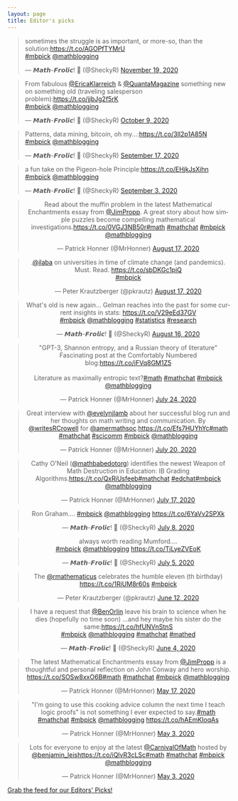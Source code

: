 ```yaml
---
layout: page
title: Editor's picks
---
```


<blockquote class="twitter-tweet"><p lang="en" dir="ltr">sometimes the struggle is as important, or more-so, than the solution:<a href="https://t.co/AGOPfTYMrU">https://t.co/AGOPfTYMrU</a><br> <a href="https://twitter.com/hashtag/mbpick?src=hash&amp;ref_src=twsrc%5Etfw">#mbpick</a> <a href="https://twitter.com/mathblogging?ref_src=twsrc%5Etfw">@mathblogging</a></p>&mdash; 𝙈𝙖𝙩𝙝-𝙁𝙧𝙤𝙡𝙞𝙘! 💢 (@SheckyR) <a href="https://twitter.com/SheckyR/status/1329404941186846721?ref_src=twsrc%5Etfw">November 19, 2020</a></blockquote><blockquote class="twitter-tweet"><p lang="en" dir="ltr">From fabulous <a href="https://twitter.com/EricaKlarreich?ref_src=twsrc%5Etfw">@EricaKlarreich</a> &amp; <a href="https://twitter.com/QuantaMagazine?ref_src=twsrc%5Etfw">@QuantaMagazine</a> something new on something old (traveling salesperson problem):<a href="https://t.co/jjbJg2f5rK">https://t.co/jjbJg2f5rK</a><br> <a href="https://twitter.com/hashtag/mbpick?src=hash&amp;ref_src=twsrc%5Etfw">#mbpick</a> <a href="https://twitter.com/mathblogging?ref_src=twsrc%5Etfw">@mathblogging</a></p>&mdash; 𝙈𝙖𝙩𝙝-𝙁𝙧𝙤𝙡𝙞𝙘! 💢 (@SheckyR) <a href="https://twitter.com/SheckyR/status/1314522255364415489?ref_src=twsrc%5Etfw">October 9, 2020</a></blockquote><blockquote class="twitter-tweet"><p lang="en" dir="ltr">Patterns, data mining, bitcoin, oh my...:<a href="https://t.co/3lI2p1A85N">https://t.co/3lI2p1A85N</a><br> <a href="https://twitter.com/hashtag/mbpick?src=hash&amp;ref_src=twsrc%5Etfw">#mbpick</a> <a href="https://twitter.com/mathblogging?ref_src=twsrc%5Etfw">@mathblogging</a></p>&mdash; 𝙈𝙖𝙩𝙝-𝙁𝙧𝙤𝙡𝙞𝙘! 💢 (@SheckyR) <a href="https://twitter.com/SheckyR/status/1306564387029815296?ref_src=twsrc%5Etfw">September 17, 2020</a></blockquote><blockquote class="twitter-tweet"><p lang="en" dir="ltr">a fun take on the Pigeon-hole Principle:<a href="https://t.co/EHjkJsXihn">https://t.co/EHjkJsXihn</a><br> <a href="https://twitter.com/hashtag/mbpick?src=hash&amp;ref_src=twsrc%5Etfw">#mbpick</a> <a href="https://twitter.com/mathblogging?ref_src=twsrc%5Etfw">@mathblogging</a></p>&mdash; 𝙈𝙖𝙩𝙝-𝙁𝙧𝙤𝙡𝙞𝙘! 💢 (@SheckyR) <a href="https://twitter.com/SheckyR/status/1301497672335908864?ref_src=twsrc%5Etfw">September 3, 2020</a></blockquote><blockquote class="twitter-tweet" align="center" data-width="500"><p dir="ltr" lang="en">Read about the muffin problem in the latest Mathematical Enchantments essay from <a href="https://twitter.com/JimPropp?ref_src=twsrc%5Etfw">@JimPropp</a>. A great story about how simple puzzles become compelling mathematical investigations.<a href="https://t.co/0VGJ3NB50r">https://t.co/0VGJ3NB50r</a><a href="https://twitter.com/hashtag/math?src=hash&amp;ref_src=twsrc%5Etfw">#math</a> <a href="https://twitter.com/hashtag/mathchat?src=hash&amp;ref_src=twsrc%5Etfw">#mathchat</a> <a href="https://twitter.com/hashtag/mbpick?src=hash&amp;ref_src=twsrc%5Etfw">#mbpick</a> <a href="https://twitter.com/mathblogging?ref_src=twsrc%5Etfw">@mathblogging</a></p>— Patrick Honner (@MrHonner) <a href="https://twitter.com/MrHonner/status/1295339218613555201?ref_src=twsrc%5Etfw">August 17, 2020</a></blockquote><blockquote class="twitter-tweet" align="center" data-width="500"><p dir="ltr" lang="en">.<a href="https://twitter.com/ilaba?ref_src=twsrc%5Etfw">@ilaba</a> on universities in time of climate change (and pandemics). Must. Read. <a href="https://t.co/sbDKGc1piQ">https://t.co/sbDKGc1piQ</a><br> <a href="https://twitter.com/hashtag/mbpick?src=hash&amp;ref_src=twsrc%5Etfw">#mbpick</a></p>— Peter Krautzberger (@pkrautz) <a href="https://twitter.com/pkrautz/status/1295329611061047296?ref_src=twsrc%5Etfw">August 17, 2020</a></blockquote><blockquote class="twitter-tweet" align="center" data-width="500"><p dir="ltr" lang="en">What's old is new again... Gelman reaches into the past for some current insights in stats: <a href="https://t.co/V29eEd37GV">https://t.co/V29eEd37GV</a><br>  <a href="https://twitter.com/hashtag/mbpick?src=hash&amp;ref_src=twsrc%5Etfw">#mbpick</a> <a href="https://twitter.com/mathblogging?ref_src=twsrc%5Etfw">@mathblogging</a> <a href="https://twitter.com/hashtag/statistics?src=hash&amp;ref_src=twsrc%5Etfw">#statistics</a> <a href="https://twitter.com/hashtag/research?src=hash&amp;ref_src=twsrc%5Etfw">#research</a></p>— 𝙈𝙖𝙩𝙝-𝙁𝙧𝙤𝙡𝙞𝙘! 💢 (@SheckyR) <a href="https://twitter.com/SheckyR/status/1295036734640738305?ref_src=twsrc%5Etfw">August 16, 2020</a></blockquote><blockquote class="twitter-tweet" align="center" data-width="500"><p dir="ltr" lang="en">"GPT-3, Shannon entropy, and a Russian theory of literature"<br>Fascinating post at the Comfortably Numbered blog:<a href="https://t.co/iFVq8GM1Z5">https://t.co/iFVq8GM1Z5</a><br><br>Literature as maximally entropic text?<a href="https://twitter.com/hashtag/math?src=hash&amp;ref_src=twsrc%5Etfw">#math</a> <a href="https://twitter.com/hashtag/mathchat?src=hash&amp;ref_src=twsrc%5Etfw">#mathchat</a> <a href="https://twitter.com/hashtag/mbpick?src=hash&amp;ref_src=twsrc%5Etfw">#mbpick</a> <a href="https://twitter.com/mathblogging?ref_src=twsrc%5Etfw">@mathblogging</a></p>— Patrick Honner (@MrHonner) <a href="https://twitter.com/MrHonner/status/1286671112424783872?ref_src=twsrc%5Etfw">July 24, 2020</a></blockquote><blockquote class="twitter-tweet" align="center" data-width="500"><p dir="ltr" lang="en">Great interview with <a href="https://twitter.com/evelynjlamb?ref_src=twsrc%5Etfw">@evelynjlamb</a> about her successful blog run and her thoughts on math writing and communication. By <a href="https://twitter.com/writesRCrowell?ref_src=twsrc%5Etfw">@writesRCrowell</a> for <a href="https://twitter.com/amermathsoc?ref_src=twsrc%5Etfw">@amermathsoc</a>.<a href="https://t.co/Efs7HUYhYc">https://t.co/Efs7HUYhYc</a><a href="https://twitter.com/hashtag/math?src=hash&amp;ref_src=twsrc%5Etfw">#math</a> <a href="https://twitter.com/hashtag/mathchat?src=hash&amp;ref_src=twsrc%5Etfw">#mathchat</a> <a href="https://twitter.com/hashtag/scicomm?src=hash&amp;ref_src=twsrc%5Etfw">#scicomm</a> <a href="https://twitter.com/hashtag/mbpick?src=hash&amp;ref_src=twsrc%5Etfw">#mbpick</a> <a href="https://twitter.com/mathblogging?ref_src=twsrc%5Etfw">@mathblogging</a></p>— Patrick Honner (@MrHonner) <a href="https://twitter.com/MrHonner/status/1285345801347137536?ref_src=twsrc%5Etfw">July 20, 2020</a></blockquote><blockquote class="twitter-tweet" align="center" data-width="500"><p dir="ltr" lang="en">Cathy O'Neil (<a href="https://twitter.com/mathbabedotorg?ref_src=twsrc%5Etfw">@mathbabedotorg</a>) identifies the newest Weapon of Math Destruction in Education: IB Grading Algorithms.<a href="https://t.co/QxRiUsfeeb">https://t.co/QxRiUsfeeb</a><a href="https://twitter.com/hashtag/mathchat?src=hash&amp;ref_src=twsrc%5Etfw">#mathchat</a> <a href="https://twitter.com/hashtag/edchat?src=hash&amp;ref_src=twsrc%5Etfw">#edchat</a><a href="https://twitter.com/hashtag/mbpick?src=hash&amp;ref_src=twsrc%5Etfw">#mbpick</a> <a href="https://twitter.com/mathblogging?ref_src=twsrc%5Etfw">@mathblogging</a></p>— Patrick Honner (@MrHonner) <a href="https://twitter.com/MrHonner/status/1283934797828677632?ref_src=twsrc%5Etfw">July 17, 2020</a></blockquote><blockquote class="twitter-tweet" align="center" data-width="500"><p dir="ltr" lang="en">Ron Graham.... <a href="https://twitter.com/hashtag/mbpick?src=hash&amp;ref_src=twsrc%5Etfw">#mbpick</a> <a href="https://twitter.com/mathblogging?ref_src=twsrc%5Etfw">@mathblogging</a> <a href="https://t.co/6YaVv2SPXk">https://t.co/6YaVv2SPXk</a></p>— 𝙈𝙖𝙩𝙝-𝙁𝙧𝙤𝙡𝙞𝙘! 💢 (@SheckyR) <a href="https://twitter.com/SheckyR/status/1280796613150158849?ref_src=twsrc%5Etfw">July 8, 2020</a></blockquote><blockquote class="twitter-tweet" align="center" data-width="500"><p dir="ltr" lang="en">always worth reading Mumford....<br>  <a href="https://twitter.com/hashtag/mbpick?src=hash&amp;ref_src=twsrc%5Etfw">#mbpick</a> <a href="https://twitter.com/mathblogging?ref_src=twsrc%5Etfw">@mathblogging</a> <a href="https://t.co/TjLyeZVEoK">https://t.co/TjLyeZVEoK</a></p>— 𝙈𝙖𝙩𝙝-𝙁𝙧𝙤𝙡𝙞𝙘! 💢 (@SheckyR) <a href="https://twitter.com/SheckyR/status/1279863229183819777?ref_src=twsrc%5Etfw">July 5, 2020</a></blockquote><blockquote class="twitter-tweet" align="center" data-width="500"><p dir="ltr" lang="en">The <a href="https://twitter.com/rmathematicus?ref_src=twsrc%5Etfw">@rmathematicus</a> celebrates the humble eleven (th birthday) <a href="https://t.co/1RiUM8r60s">https://t.co/1RiUM8r60s</a> <a href="https://twitter.com/hashtag/mbpick?src=hash&amp;ref_src=twsrc%5Etfw">#mbpick</a></p>— Peter Krautzberger (@pkrautz) <a href="https://twitter.com/pkrautz/status/1271377410781589504?ref_src=twsrc%5Etfw">June 12, 2020</a></blockquote><blockquote class="twitter-tweet" align="center" data-width="500"><p dir="ltr" lang="en">I have a request that <a href="https://twitter.com/benorlin?ref_src=twsrc%5Etfw">@BenOrlin</a> leave his brain to science when he dies (hopefully no time soon) …and hey maybe his sister do the same:<a href="https://t.co/hfUNVnStnS">https://t.co/hfUNVnStnS</a><br> <a href="https://twitter.com/hashtag/mbpick?src=hash&amp;ref_src=twsrc%5Etfw">#mbpick</a> <a href="https://twitter.com/mathblogging?ref_src=twsrc%5Etfw">@mathblogging</a> <a href="https://twitter.com/hashtag/mathchat?src=hash&amp;ref_src=twsrc%5Etfw">#mathchat</a> <a href="https://twitter.com/hashtag/mathed?src=hash&amp;ref_src=twsrc%5Etfw">#mathed</a></p>— 𝙈𝙖𝙩𝙝-𝙁𝙧𝙤𝙡𝙞𝙘! 💢 (@SheckyR) <a href="https://twitter.com/SheckyR/status/1268352958825201667?ref_src=twsrc%5Etfw">June 4, 2020</a></blockquote><blockquote class="twitter-tweet" align="center" data-width="500"><p dir="ltr" lang="en">The latest Mathematical Enchantments essay from <a href="https://twitter.com/JimPropp?ref_src=twsrc%5Etfw">@JimPropp</a> is a thoughtful and personal reflection on John Conway and hero worship. <a href="https://t.co/SOSw8xxO6B">https://t.co/SOSw8xxO6B</a><a href="https://twitter.com/hashtag/math?src=hash&amp;ref_src=twsrc%5Etfw">#math</a> <a href="https://twitter.com/hashtag/mathchat?src=hash&amp;ref_src=twsrc%5Etfw">#mathchat</a> <a href="https://twitter.com/hashtag/mbpick?src=hash&amp;ref_src=twsrc%5Etfw">#mbpick</a> <a href="https://twitter.com/mathblogging?ref_src=twsrc%5Etfw">@mathblogging</a></p>— Patrick Honner (@MrHonner) <a href="https://twitter.com/MrHonner/status/1262005474074996736?ref_src=twsrc%5Etfw">May 17, 2020</a></blockquote><blockquote class="twitter-tweet" align="center" data-width="500"><p dir="ltr" lang="en">"I'm going to use this cooking advice column the next time I teach logic proofs" is not something I ever expected to say.<a href="https://twitter.com/hashtag/math?src=hash&amp;ref_src=twsrc%5Etfw">#math</a> <a href="https://twitter.com/hashtag/mathchat?src=hash&amp;ref_src=twsrc%5Etfw">#mathchat</a> <a href="https://twitter.com/hashtag/mbpick?src=hash&amp;ref_src=twsrc%5Etfw">#mbpick</a> <a href="https://twitter.com/mathblogging?ref_src=twsrc%5Etfw">@mathblogging</a> <a href="https://t.co/hAEmKIoqAs">https://t.co/hAEmKIoqAs</a></p>— Patrick Honner (@MrHonner) <a href="https://twitter.com/MrHonner/status/1256741588719501313?ref_src=twsrc%5Etfw">May 3, 2020</a></blockquote><blockquote class="twitter-tweet" align="center" data-width="500"><p dir="ltr" lang="en">Lots for everyone to enjoy at the latest <a href="https://twitter.com/CarnivalOfMath?ref_src=twsrc%5Etfw">@CarnivalOfMath</a> hosted by <a href="https://twitter.com/benjamin_leis?ref_src=twsrc%5Etfw">@benjamin_leis</a><a href="https://t.co/iQlvR3cLSc">https://t.co/iQlvR3cLSc</a><a href="https://twitter.com/hashtag/math?src=hash&amp;ref_src=twsrc%5Etfw">#math</a> <a href="https://twitter.com/hashtag/mathchat?src=hash&amp;ref_src=twsrc%5Etfw">#mathchat</a> <a href="https://twitter.com/hashtag/mbpick?src=hash&amp;ref_src=twsrc%5Etfw">#mbpick</a> <a href="https://twitter.com/mathblogging?ref_src=twsrc%5Etfw">@mathblogging</a></p>— Patrick Honner (@MrHonner) <a href="https://twitter.com/MrHonner/status/1256740816602742785?ref_src=twsrc%5Etfw">May 3, 2020</a></blockquote><p> <a href="editors-picks.xml">Grab the feed for our Editors' Picks!</a></p>
